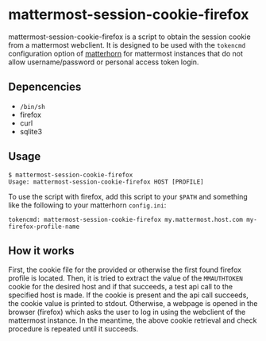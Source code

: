 # mattermost-session-cookie-firefox

mattermost-session-cookie-firefox is a script to obtain the session cookie from
a mattermost webclient. It is designed to be used with the `tokencmd`
configuration option of
[matterhorn](https://github.com/matterhorn-chat/matterhorn) for mattermost
instances that do not allow username/password or personal access token login.

## Depencencies
* `/bin/sh`
* firefox
* curl
* sqlite3

## Usage
```
$ mattermost-session-cookie-firefox
Usage: mattermost-session-cookie-firefox HOST [PROFILE]
```

To use the script with firefox, add this script to your `$PATH` and something
like the following to your matterhorn `config.ini`:
```
tokencmd: mattermost-session-cookie-firefox my.mattermost.host.com my-firefox-profile-name
```

## How it works
First, the cookie file for the provided or otherwise the first found firefox
profile is located. Then, it is tried to extract the value of the `MMAUTHTOKEN`
cookie for the desired host and if that succeeds, a test api call to the
specified host is made. If the cookie is present and the api call succeeds, the
cookie value is printed to stdout. Otherwise, a webpage is opened in the
browser (firefox) which asks the user to log in using the webclient of the
mattermost instance. In the meantime, the above cookie retrieval and check
procedure is repeated until it succeeds.
